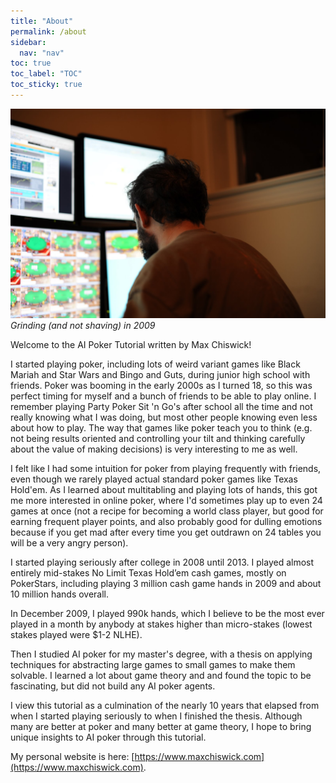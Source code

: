 ```yaml
---
title: "About"
permalink: /about
sidebar:
  nav: "nav"
toc: true
toc_label: "TOC"
toc_sticky: true
---
```


![Me](./assets/images/bio-photo.jpg)
*Grinding (and not shaving) in 2009*

Welcome to the AI Poker Tutorial written by Max Chiswick!

I started playing poker, including lots of weird variant games like Black Mariah and Star Wars and Bingo and Guts, during junior high school with friends. Poker was booming in the early 2000s as I turned 18, so this was perfect timing for myself and a bunch of friends to be able to play online. I remember playing Party Poker Sit 'n Go's after school all the time and not really knowing what I was doing, but most other people knowing even less about how to play. The way that games like poker teach you to think (e.g. not being results oriented and controlling your tilt and thinking carefully about the value of making decisions) is very interesting to me as well. 

I felt like I had some intuition for poker from playing frequently with friends, even though we rarely played actual standard poker games like Texas Hold'em. As I learned about multitabling and playing lots of hands, this got me more interested in online poker, where I'd sometimes play up to even 24 games at once (not a recipe for becoming a world class player, but good for earning frequent player points, and also probably good for dulling emotions because if you get mad after every time you get outdrawn on 24 tables you will be a very angry person). 

I started playing seriously after college in 2008 until 2013. I played almost entirely mid-stakes No Limit Texas Hold’em cash games, mostly on PokerStars, including playing 3 million cash game hands in 2009 and about 10 million hands overall. 

In December 2009, I played 990k hands, which I believe to be the most ever played in a month by anybody at stakes higher than micro-stakes (lowest stakes played were $1-2 NLHE).

Then I studied AI poker for my master's degree, with a thesis on applying techniques for abstracting large games to small games to make them solvable. I learned a lot about game theory and and found the topic to be fascinating, but did not build any AI poker agents. 

I view this tutorial as a culmination of the nearly 10 years that elapsed from when I started playing seriously to when I finished the thesis. Although many are better at poker and many better at game theory, I hope to bring unique insights to AI poker through this tutorial. 

My personal website is here: [https://www.maxchiswick.com](https://www.maxchiswick.com).
